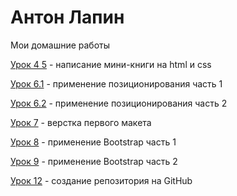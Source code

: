 
# Антон Лапин
Мои домашние работы

[Урок 4 5](https://anton-lapin.github.io/lesson_4_5/ "Первая верстка") - написание мини-книги на html и css

[Урок 6.1](https://anton-lapin.github.io/lesson_6_1/ "Позиционирование1") - применение позиционирования часть 1

[Урок 6.2](https://anton-lapin.github.io/lesson_6_2/ "Позиционирование2") - применение позиционирования часть 2

[Урок 7](https://anton-lapin.github.io/lesson_7/ "Верстка первого макета") - верстка первого макета

[Урок 8](https://anton-lapin.github.io/lesson_8/ "применение Bootstrap1") - применение Bootstrap часть 1

[Урок 9](https://anton-lapin.github.io/lesson_9/ "применение Bootstrap2") - применение Bootstrap часть 2

[Урок 12](https://anton-lapin.github.io/lesson_12/ "Работа с Github") - создание репозитория на GitHub
